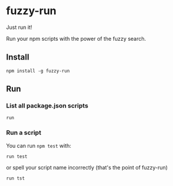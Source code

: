 # fuzzy-run
Just run it!

Run your npm scripts with the power of the fuzzy search.

## Install

```
npm install -g fuzzy-run
```

## Run

### List all package.json scripts

```
run
```

### Run a script 
You can run ```npm test``` with:

```
run test
```

or spell your script name incorrectly (that's the point of fuzzy-run)

```
run tst
```

